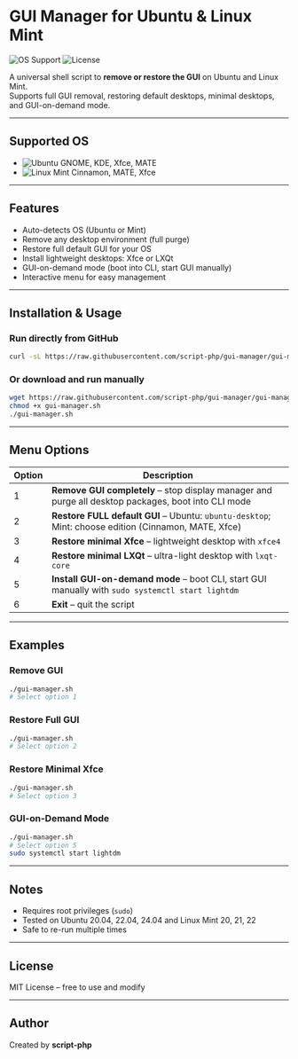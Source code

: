 # GUI Manager for Ubuntu & Linux Mint

![OS Support](https://img.shields.io/badge/OS-Ubuntu%20|%20Mint-orange?style=for-the-badge&logo=ubuntu)
![License](https://img.shields.io/badge/License-MIT-green?style=for-the-badge)

A universal shell script to **remove or restore the GUI** on Ubuntu and Linux Mint.  
Supports full GUI removal, restoring default desktops, minimal desktops, and GUI-on-demand mode.

---

## Supported OS

- ![Ubuntu](https://img.shields.io/badge/Ubuntu-E95420?style=for-the-badge&logo=ubuntu&logoColor=white) GNOME, KDE, Xfce, MATE  
- ![Linux Mint](https://img.shields.io/badge/Linux_Mint-87CF3E?style=for-the-badge&logo=linuxmint&logoColor=white) Cinnamon, MATE, Xfce  

---

## Features

- Auto-detects OS (Ubuntu or Mint)  
- Remove any desktop environment (full purge)  
- Restore full default GUI for your OS  
- Install lightweight desktops: Xfce or LXQt  
- GUI-on-demand mode (boot into CLI, start GUI manually)  
- Interactive menu for easy management  

---

## Installation & Usage

### Run directly from GitHub

```bash
curl -sL https://raw.githubusercontent.com/script-php/gui-manager/gui-manager.sh | bash
````

### Or download and run manually

```bash
wget https://raw.githubusercontent.com/script-php/gui-manager/gui-manager.sh
chmod +x gui-manager.sh
./gui-manager.sh
```

---

## Menu Options

| Option | Description                                                                                          |
| ------ | ---------------------------------------------------------------------------------------------------- |
| 1      | **Remove GUI completely** – stop display manager and purge all desktop packages, boot into CLI mode  |
| 2      | **Restore FULL default GUI** – Ubuntu: `ubuntu-desktop`; Mint: choose edition (Cinnamon, MATE, Xfce) |
| 3      | **Restore minimal Xfce** – lightweight desktop with `xfce4`                                          |
| 4      | **Restore minimal LXQt** – ultra-light desktop with `lxqt-core`                                      |
| 5      | **Install GUI-on-demand mode** – boot CLI, start GUI manually with `sudo systemctl start lightdm`    |
| 6      | **Exit** – quit the script                                                                           |

---

## Examples

### Remove GUI

```bash
./gui-manager.sh
# Select option 1
```

### Restore Full GUI

```bash
./gui-manager.sh
# Select option 2
```

### Restore Minimal Xfce

```bash
./gui-manager.sh
# Select option 3
```

### GUI-on-Demand Mode

```bash
./gui-manager.sh
# Select option 5
sudo systemctl start lightdm
```

---

## Notes

* Requires root privileges (`sudo`)
* Tested on Ubuntu 20.04, 22.04, 24.04 and Linux Mint 20, 21, 22
* Safe to re-run multiple times

---

## License

MIT License – free to use and modify

---

## Author

Created by **script-php**


